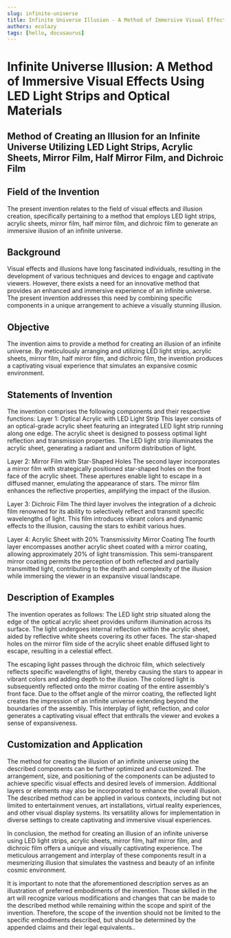 ```yaml
---
slug: infinite-universe
title: Infinite Universe Illusion - A Method of Immersive Visual Effects Using LED Light Strips and Optical Materials
authors: ecolazy
tags: [hello, docusaurus]
---
```


# Infinite Universe Illusion: A Method of Immersive Visual Effects Using LED Light Strips and Optical Materials


## Method of Creating an Illusion for an Infinite Universe Utilizing LED Light Strips, Acrylic Sheets, Mirror Film, Half Mirror Film, and Dichroic Film

## Field of the Invention
The present invention relates to the field of visual effects and illusion creation, specifically pertaining to a method that employs LED light strips, acrylic sheets, mirror film, half mirror film, and dichroic film to generate an immersive illusion of an infinite universe.

## Background
Visual effects and illusions have long fascinated individuals, resulting in the development of various techniques and devices to engage and captivate viewers. However, there exists a need for an innovative method that provides an enhanced and immersive experience of an infinite universe. The present invention addresses this need by combining specific components in a unique arrangement to achieve a visually stunning illusion.

## Objective 
The invention aims to provide a method for creating an illusion of an infinite universe. By meticulously arranging and utilizing LED light strips, acrylic sheets, mirror film, half mirror film, and dichroic film, the invention produces a captivating visual experience that simulates an expansive cosmic environment.

## Statements of Invention 
The invention comprises the following components and their respective functions:
Layer 1: Optical Acrylic with LED Light Strip This layer consists of an optical-grade acrylic sheet featuring an integrated LED light strip running along one edge. The acrylic sheet is designed to possess optimal light reflection and transmission properties. The LED light strip illuminates the acrylic sheet, generating a radiant and uniform distribution of light.

Layer 2: Mirror Film with Star-Shaped Holes The second layer incorporates a mirror film with strategically positioned star-shaped holes on the front face of the acrylic sheet. These apertures enable light to escape in a diffused manner, emulating the appearance of stars. The mirror film enhances the reflective properties, amplifying the impact of the illusion.

Layer 3: Dichroic Film The third layer involves the integration of a dichroic film renowned for its ability to selectively reflect and transmit specific wavelengths of light. This film introduces vibrant colors and dynamic effects to the illusion, causing the stars to exhibit various hues.

Layer 4: Acrylic Sheet with 20% Transmissivity Mirror Coating The fourth layer encompasses another acrylic sheet coated with a mirror coating, allowing approximately 20% of light transmission. This semi-transparent mirror coating permits the perception of both reflected and partially transmitted light, contributing to the depth and complexity of the illusion while immersing the viewer in an expansive visual landscape.

## Description of Examples
The invention operates as follows: The LED light strip situated along the edge of the optical acrylic sheet provides uniform illumination across its surface. The light undergoes internal reflection within the acrylic sheet, aided by reflective white sheets covering its other faces. The star-shaped holes on the mirror film side of the acrylic sheet enable diffused light to escape, resulting in a celestial effect.

The escaping light passes through the dichroic film, which selectively reflects specific wavelengths of light, thereby causing the stars to appear in vibrant colors and adding depth to the illusion. The colored light is subsequently reflected onto the mirror coating of the entire assembly's front face. Due to the offset angle of the mirror coating, the reflected light creates the impression of an infinite universe extending beyond the boundaries of the assembly. This interplay of light, reflection, and color generates a captivating visual effect that enthralls the viewer and evokes a sense of expansiveness.

## Customization and Application
The method for creating the illusion of an infinite universe using the described components can be further optimized and customized. The arrangement, size, and positioning of the components can be adjusted to achieve specific visual effects and desired levels of immersion. Additional layers or elements may also be incorporated to enhance the overall illusion.
The described method can be applied in various contexts, including but not limited to entertainment venues, art installations, virtual reality experiences, and other visual display systems. Its versatility allows for implementation in diverse settings to create captivating and immersive visual experiences.

In conclusion, the method for creating an illusion of an infinite universe using LED light strips, acrylic sheets, mirror film, half mirror film, and dichroic film offers a unique and visually captivating experience. The meticulous arrangement and interplay of these components result in a mesmerizing illusion that simulates the vastness and beauty of an infinite cosmic environment.

It is important to note that the aforementioned description serves as an illustration of preferred embodiments of the invention. Those skilled in the art will recognize various modifications and changes that can be made to the described method while remaining within the scope and spirit of the invention. Therefore, the scope of the invention should not be limited to the specific embodiments described, but should be determined by the appended claims and their legal equivalents..

